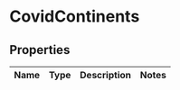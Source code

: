 # CovidContinents

## Properties
Name | Type | Description | Notes
------------ | ------------- | ------------- | -------------
